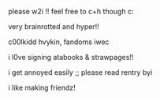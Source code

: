 <body>
<p>please w2i !! feel free to c+h though c:</p>
<p>very brainrotted and hyper!!</p>
<p>c00lkidd hvykin, fandoms iwec</p>
<p> i l0ve signing atabooks & strawpages!! </p>
<p>i get annoyed easily ;; please read rentry byi</p>
<p>i like making friendz!</p>
</body>
